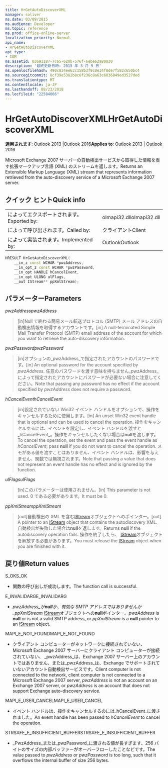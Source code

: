 ```yaml
---
title: HrGetAutoDiscoverXML
manager: soliver
ms.date: 03/09/2015
ms.audience: Developer
ms.topic: reference
ms.prod: office-online-server
localization_priority: Normal
api_name:
- HrGetAutoDiscoverXML
api_type:
- COM
ms.assetid: 03691187-7c65-620b-576f-6ebe62a80830
description: '最終更新日時: 2015 年 3 月 9 日'
ms.openlocfilehash: 490c834ee63c158b3f9c0e34f8de7f582c650bc4
ms.sourcegitcommit: 0cf39e5382b8c6f236c8a63c6036849ed3527ded
ms.translationtype: MT
ms.contentlocale: ja-JP
ms.lasthandoff: 08/23/2018
ms.locfileid: "22584066"
---
```

# <a name="hrgetautodiscoverxml"></a><span data-ttu-id="f6508-103">HrGetAutoDiscoverXML</span><span class="sxs-lookup"><span data-stu-id="f6508-103">HrGetAutoDiscoverXML</span></span>

  
  
<span data-ttu-id="f6508-104">**適用されます**: Outlook 2013 |Outlook 2016</span><span class="sxs-lookup"><span data-stu-id="f6508-104">**Applies to**: Outlook 2013 | Outlook 2016</span></span> 
  
<span data-ttu-id="f6508-105">Microsoft Exchange 2007 サーバーの自動検出サービスから取得した情報を表す拡張マークアップ言語 (XML) のストリームを返します。</span><span class="sxs-lookup"><span data-stu-id="f6508-105">Returns an Extensible Markup Language (XML) stream that represents information retrieved from the auto-discovery service of a Microsoft Exchange 2007 server.</span></span>
  
## <a name="quick-info"></a><span data-ttu-id="f6508-106">クイック ヒント</span><span class="sxs-lookup"><span data-stu-id="f6508-106">Quick info</span></span>

|||
|:-----|:-----|
|<span data-ttu-id="f6508-107">によってエクスポートされます。</span><span class="sxs-lookup"><span data-stu-id="f6508-107">Exported by:</span></span>  <br/> |<span data-ttu-id="f6508-108">olmapi32.dll</span><span class="sxs-lookup"><span data-stu-id="f6508-108">olmapi32.dll</span></span>  <br/> |
|<span data-ttu-id="f6508-109">によって呼び出されます。</span><span class="sxs-lookup"><span data-stu-id="f6508-109">Called by:</span></span>  <br/> |<span data-ttu-id="f6508-110">クライアント</span><span class="sxs-lookup"><span data-stu-id="f6508-110">Client</span></span>  <br/> |
|<span data-ttu-id="f6508-111">によって実装されます。</span><span class="sxs-lookup"><span data-stu-id="f6508-111">Implemented by:</span></span>  <br/> |<span data-ttu-id="f6508-112">Outlook</span><span class="sxs-lookup"><span data-stu-id="f6508-112">Outlook</span></span>  <br/> |
   
```cpp
HRESULT HrGetAutoDiscoverXML( 
    __in_z const WCHAR *pwzAddress, 
    __in_opt_z const WCHAR *pwzPassword, 
    __in_opt HANDLE hCancelEvent, 
    __in_opt ULONG ulFlags, 
    __out IStream** ppXmlStream); 

```

## <a name="parameters"></a><span data-ttu-id="f6508-113">パラメーター</span><span class="sxs-lookup"><span data-stu-id="f6508-113">Parameters</span></span>

 <span data-ttu-id="f6508-114">_pwzAddress_</span><span class="sxs-lookup"><span data-stu-id="f6508-114">_pwzAddress_</span></span>
  
> <span data-ttu-id="f6508-115">[in]Null で終わる簡易メール転送プロトコル (SMTP) メール アドレスの自動検出情報を取得するアカウントです。</span><span class="sxs-lookup"><span data-stu-id="f6508-115">[in] A null-terminated Simple Mail Transfer Protocol (SMTP) email address of the account for which you want to retrieve the auto-discovery information.</span></span>
    
 <span data-ttu-id="f6508-116">_pwzPassword_</span><span class="sxs-lookup"><span data-stu-id="f6508-116">_pwzPassword_</span></span>
  
> <span data-ttu-id="f6508-117">[in]オプションの_pwzAddress_で指定されたアカウントのパスワードです。</span><span class="sxs-lookup"><span data-stu-id="f6508-117">[in] An optional password for the account specified by  _pwzAddress_.</span></span> <span data-ttu-id="f6508-118">任意のパスワードを渡す意味を持ちません_pwzAddress_によって指定されたアカウントにパスワードが必要ない場合に注意してください。</span><span class="sxs-lookup"><span data-stu-id="f6508-118">Note that passing any password has no effect if the account specified by  _pwzAddress_ does not require a password.</span></span> 
    
 <span data-ttu-id="f6508-119">_hCancelEvent_</span><span class="sxs-lookup"><span data-stu-id="f6508-119">_hCancelEvent_</span></span>
  
> <span data-ttu-id="f6508-120">[in]設定されていない Win32 イベント ハンドルをオプションで、操作をキャンセルするために使用します。</span><span class="sxs-lookup"><span data-stu-id="f6508-120">[in] An unset Win32 event handle that is optional and can be used to cancel the operation.</span></span> <span data-ttu-id="f6508-121">操作をキャンセルするには、イベントを設定し、イベント ハンドルを渡すと_hCancelEvent_。操作をキャンセルしたくない場合は**null**を渡します。</span><span class="sxs-lookup"><span data-stu-id="f6508-121">To cancel the operation, set the event and pass the event handle as  _hCancelEvent_; pass **null** if you do not want to cancel the operation.</span></span> <span data-ttu-id="f6508-122">メモがある値を渡すことはありません、イベント ハンドルは、影響を与えません、関数では無視されます。</span><span class="sxs-lookup"><span data-stu-id="f6508-122">Note that passing a value that does not represent an event handle has no effect and is ignored by the function.</span></span> 
    
 <span data-ttu-id="f6508-123">_ulFlags_</span><span class="sxs-lookup"><span data-stu-id="f6508-123">_ulFlags_</span></span>
  
> <span data-ttu-id="f6508-124">[in]このパラメーターは使用されません。</span><span class="sxs-lookup"><span data-stu-id="f6508-124">[in] This parameter is not used.</span></span> <span data-ttu-id="f6508-125">0 である必要があります。</span><span class="sxs-lookup"><span data-stu-id="f6508-125">It must be 0.</span></span>
    
 <span data-ttu-id="f6508-126">_ppXmlStream_</span><span class="sxs-lookup"><span data-stu-id="f6508-126">_ppXmlStream_</span></span>
  
> <span data-ttu-id="f6508-127">[out]自動検出の XML を含む[IStream](http://msdn.microsoft.com/en-us/library/aa380034%28VS.85%29.aspx)オブジェクトへのポインター。</span><span class="sxs-lookup"><span data-stu-id="f6508-127">[out] A pointer to an [IStream](http://msdn.microsoft.com/en-us/library/aa380034%28VS.85%29.aspx) object that contains the autodiscovery XML.</span></span> <span data-ttu-id="f6508-128">自動検出が失敗した場合は**null**を返します。</span><span class="sxs-lookup"><span data-stu-id="f6508-128">Returns **null** if the autodiscovery operation fails.</span></span> <span data-ttu-id="f6508-129">操作を終了したら、 [IStream](http://msdn.microsoft.com/en-us/library/aa380034%28VS.85%29.aspx)オブジェクトを解放する必要があります。</span><span class="sxs-lookup"><span data-stu-id="f6508-129">You must release the [IStream](http://msdn.microsoft.com/en-us/library/aa380034%28VS.85%29.aspx) object when you are finished with it.</span></span> 
    
## <a name="return-values"></a><span data-ttu-id="f6508-130">戻り値</span><span class="sxs-lookup"><span data-stu-id="f6508-130">Return values</span></span>

<span data-ttu-id="f6508-131">S_OK</span><span class="sxs-lookup"><span data-stu-id="f6508-131">S_OK</span></span> 
  
- <span data-ttu-id="f6508-132">関数の呼び出しが成功します。</span><span class="sxs-lookup"><span data-stu-id="f6508-132">The function call is successful.</span></span>
    
<span data-ttu-id="f6508-133">E_INVALIDARG</span><span class="sxs-lookup"><span data-stu-id="f6508-133">E_INVALIDARG</span></span> 
  
-  <span data-ttu-id="f6508-134">_pwzAddress_が**null**か、有効な SMTP アドレスではありませんか_ppXmlStream_ [IStream](http://msdn.microsoft.com/en-us/library/aa380034%28VS.85%29.aspx)オブジェクトへの**null**ポインター。</span><span class="sxs-lookup"><span data-stu-id="f6508-134">_pwzAddress_ is **null** or is not a valid SMTP address, or  _ppXmlStream_ is a **null** pointer to an [IStream](http://msdn.microsoft.com/en-us/library/aa380034%28VS.85%29.aspx) object.</span></span> 
    
<span data-ttu-id="f6508-135">MAPI_E_NOT_FOUND</span><span class="sxs-lookup"><span data-stu-id="f6508-135">MAPI_E_NOT_FOUND</span></span> 
  
- <span data-ttu-id="f6508-136">クライアント コンピューターがネットワークに接続されていない、Microsoft Exchange 2007 サーバーにクライアント コンピューターが接続されていない、 _pwzAddress_は、Exchange 2007 サーバー上のアカウントではありません、または_pwzAddress_は、Exchange でサポートされていないアカウント自動検出サービスです。</span><span class="sxs-lookup"><span data-stu-id="f6508-136">Client computer is not connected to the network, client computer is not connected to a Microsoft Exchange 2007 server,  _pwzAddress_ is not an account on an Exchange 2007 server, or  _pwzAddress_ is an account that does not support Exchange auto-discovery service.</span></span> 
    
<span data-ttu-id="f6508-137">MAPI_E_USER_CANCEL</span><span class="sxs-lookup"><span data-stu-id="f6508-137">MAPI_E_USER_CANCEL</span></span> 
  
- <span data-ttu-id="f6508-138">イベント ハンドルは、操作をキャンセルするのには_hCancelEvent_に渡されました。</span><span class="sxs-lookup"><span data-stu-id="f6508-138">An event handle has been passed to  _hCancelEvent_ to cancel the operation.</span></span> 
    
<span data-ttu-id="f6508-139">STRSAFE_E_INSUFFICIENT_BUFFER</span><span class="sxs-lookup"><span data-stu-id="f6508-139">STRSAFE_E_INSUFFICIENT_BUFFER</span></span>
  
- <span data-ttu-id="f6508-140">_PwzAddress_または_pwzPassword_に渡される値が長すぎます、256 バイトのサイズの内部バッファーがオーバーフローしたことなどです。</span><span class="sxs-lookup"><span data-stu-id="f6508-140">The value passed to  _pwzAddress_ or  _pwzPassword_ is too long, such that it overflows the internal buffer of size 256 bytes.</span></span> 
    

